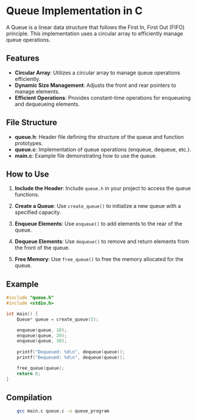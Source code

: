 # Queue Implementation in C

A Queue is a linear data structure that follows the First In, First Out (FIFO) principle. This implementation uses a circular array to efficiently manage queue operations.

## Features

- **Circular Array**: Utilizes a circular array to manage queue operations efficiently.
- **Dynamic Size Management**: Adjusts the front and rear pointers to manage elements.
- **Efficient Operations**: Provides constant-time operations for enqueueing and dequeueing elements.

## File Structure

- **queue.h**: Header file defining the structure of the queue and function prototypes.
- **queue.c**: Implementation of queue operations (enqueue, dequeue, etc.).
- **main.c**: Example file demonstrating how to use the queue.

## How to Use

1. **Include the Header**: Include `queue.h` in your project to access the queue functions.

2. **Create a Queue**: Use `create_queue()` to initialize a new queue with a specified capacity.

3. **Enqueue Elements**: Use `enqueue()` to add elements to the rear of the queue.

4. **Dequeue Elements**: Use `dequeue()` to remove and return elements from the front of the queue.

5. **Free Memory**: Use `free_queue()` to free the memory allocated for the queue.

## Example

```c
#include "queue.h"
#include <stdio.h>

int main() {
    Queue* queue = create_queue(5);

    enqueue(queue, 10);
    enqueue(queue, 20);
    enqueue(queue, 30);
    
    printf("Dequeued: %d\n", dequeue(queue));
    printf("Dequeued: %d\n", dequeue(queue));

    free_queue(queue);
    return 0;
}
```


## Compilation
```bash
    gcc main.c queue.c -o queue_program
````